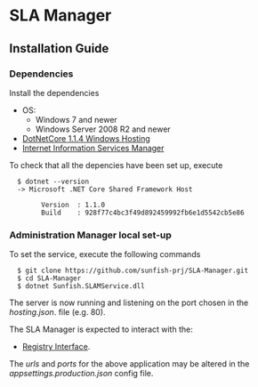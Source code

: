 # SLA Manager

## Installation Guide

### Dependencies 

Install the dependencies 
- OS:
	- Windows 7 and newer
	- Windows Server 2008 R2 and newer
- [DotNetCore 1.1.4 Windows Hosting](http://download.microsoft.com/download/6/F/B/6FB4F9D2-699B-4A40-A674-B7FF41E0E4D2/DotNetCore.1.0.7_1.1.4-WindowsHosting.exe)
- [Internet Information Services Manager](https://docs.microsoft.com/en-us/aspnet/core/publishing/iis?tabs=aspnetcore1x)

To check that all the depencies have been set up, execute
```
  $ dotnet --version
  -> Microsoft .NET Core Shared Framework Host

		Version  : 1.1.0
		Build    : 928f77c4bc3f49d892459992fb6e1d5542cb5e86
```

### Administration Manager local set-up

To set the service, execute the following commands
``` 
  $ git clone https://github.com/sunfish-prj/SLA-Manager.git
  $ cd SLA-Manager
  $ dotnet Sunfish.SLAMService.dll
```
The server is now running and listening on the port chosen in the *hosting.json*. file (e.g. 80).  

The SLA Manager is expected to interact with the:
- [Registry Interface](https://github.com/sunfish-prj/Registry-Interface.git).

The *urls* and *ports* for the above application may be altered in the *appsettings.production.json* config file.
